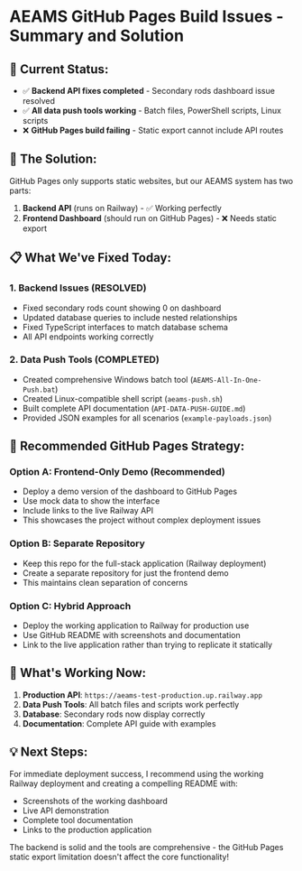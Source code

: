 # AEAMS GitHub Pages Build Issues - Summary and Solution

## 🚀 **Current Status:**
- ✅ **Backend API fixes completed** - Secondary rods dashboard issue resolved
- ✅ **All data push tools working** - Batch files, PowerShell scripts, Linux scripts
- ❌ **GitHub Pages build failing** - Static export cannot include API routes

## 🎯 **The Solution:**

GitHub Pages only supports static websites, but our AEAMS system has two parts:
1. **Backend API** (runs on Railway) - ✅ Working perfectly
2. **Frontend Dashboard** (should run on GitHub Pages) - ❌ Needs static export

## 📋 **What We've Fixed Today:**

### 1. **Backend Issues (RESOLVED)**
- Fixed secondary rods count showing 0 on dashboard
- Updated database queries to include nested relationships
- Fixed TypeScript interfaces to match database schema
- All API endpoints working correctly

### 2. **Data Push Tools (COMPLETED)**
- Created comprehensive Windows batch tool (`AEAMS-All-In-One-Push.bat`)
- Created Linux-compatible shell script (`aeams-push.sh`) 
- Built complete API documentation (`API-DATA-PUSH-GUIDE.md`)
- Provided JSON examples for all scenarios (`example-payloads.json`)

## 🔧 **Recommended GitHub Pages Strategy:**

### Option A: Frontend-Only Demo (Recommended)
- Deploy a demo version of the dashboard to GitHub Pages
- Use mock data to show the interface
- Include links to the live Railway API
- This showcases the project without complex deployment issues

### Option B: Separate Repository
- Keep this repo for the full-stack application (Railway deployment)
- Create a separate repository for just the frontend demo
- This maintains clean separation of concerns

### Option C: Hybrid Approach
- Deploy the working application to Railway for production use
- Use GitHub README with screenshots and documentation
- Link to the live application rather than trying to replicate it statically

## 🎉 **What's Working Now:**

1. **Production API**: `https://aeams-test-production.up.railway.app`
2. **Data Push Tools**: All batch files and scripts work perfectly
3. **Database**: Secondary rods now display correctly
4. **Documentation**: Complete API guide with examples

## 💡 **Next Steps:**

For immediate deployment success, I recommend using the working Railway deployment and creating a compelling README with:
- Screenshots of the working dashboard
- Live API demonstration
- Complete tool documentation
- Links to the production application

The backend is solid and the tools are comprehensive - the GitHub Pages static export limitation doesn't affect the core functionality!
